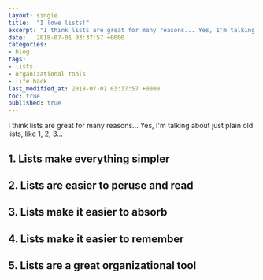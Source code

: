 ```yaml
---
layout: single
title:  "I love lists!"
excerpt: "I think lists are great for many reasons... Yes, I'm talking about just plain old lists, like 1, 2, 3..."
date:   2018-07-01 03:37:57 +0000
categories: 
- blog
tags: 
- lists
- organizational tools
- life hack 
last_modified_at: 2018-07-01 03:37:57 +0000
toc: true
published: true
---
```


I think lists are great for many reasons... Yes, I'm talking about just plain old lists, like 1, 2, 3...

## 1. Lists make everything simpler



## 2. Lists are easier to peruse and read



## 3. Lists make it easier to absorb



## 4. Lists make it easier to remember



## 5. Lists are a great organizational tool



